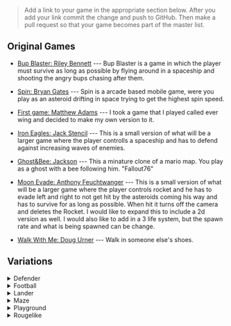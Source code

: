 >Add a link to your game in the appropriate section below. After you add your link commit the change and push to GitHub. Then make a pull request so that your game becomes part of the master list.

## Original Games

  * [Bup Blaster: Riley Bennett](https://RileyBennett.github.io/BupBlaster/index.html) --- Bup Blaster is a game in which the player must survive as long as possible by flying around in a spaceship and shooting the angry bups chasing after them.

  * [Spin: Bryan Gates](https://revo1utionn.github.io/GameSpin/index.html) --- Spin is a arcade based mobile game, were you play as an asteroid drifting in space trying to get the highest spin speed.

  * [First game: Matthew Adams](https://adam1354.github.io/FirstGame/index.html) --- I took a game that I played called ever wing and decided to make my own version to it.

  * [Iron Eagles: Jack Stencil]() --- This is a small version of what will be a larger game where the player controlls a spaceship and has to defend against increasing waves of enemies.
  
  * [Ghost&Bee: Jackson]() --- This a minature clone of a mario map. You play as a ghost with a bee following him. "Fallout76"

  * [Moon Evade: Anthony Feuchtwanger](https://github.com/Buddy312/Adv-Game-Final/) --- This is a small version of what will be a larger game where the player controls rocket and he has to evade left and right to not get hit by the asteroids coming his way and has to survive for as long as possible. When hit it turns off the camera and deletes the Rocket. I would like to expand this to include a 2d version as well. I would also like to add in a 3 life system, but the spawn rate and what is being spawned can be change.

* [Walk With Me: Doug Urner](Games/WalkWithMe/index.html) --- Walk in someone else's shoes.
  

## Variations

<details>
  <summary markdown="span">
    Defender
  </summary>
  
  * [Defender: Doug Urner](https://douglasurner.github.io/prototypes/Defender/index.html) --- I modified this game to use the night sky background, I thought that that would look better with the laser. The next thing I want to fix is the way the game ends.
  
  * [Defender: Matthew Kincaid](https://github.com/Matthew-Kincaid/Matthew-Kincaid.github.io) --- I changed the creation rate for the cannon from 0.4 to 0.25. The next thing i did was change the rotation spped of the player from 25 to 40. Finally I made changed the winner score from 5 to 25. 
  
</details>

<details>
  <summary markdown="span">
    Football
  </summary>
  
* [Football: Hayden Robinson](https://unwantedgamemaker.github.io/Football/index.html) --- I fixed the bugs and changed the playing fiel to make it harder.

* [Football: Kaleb Carbone](FailFasterStudios.github.io") --- I did a bug fix with the goals, and how if you run in to them they add a point. I fixed that and made the game a bit harder and entertaining!

</details>

<details>
  <summary markdown="span">
    Lander
  </summary>
    
 * [Lander: Andrew Mattucci](https://andrewmattucci.github.io/Final/index.html) --- I changed a few minor things having to do with rotation and speed of the player. 

 * [Lander: Liam Pratt](https://CaptainLeemo.github.io/buiuld/index.html) --- In "Lander", you have to move a space ship from one point to another. There are obstacles blocking the end point, so it isn't as easy as it sounds.
 
 * [Lander: Alex Young](young0904.github.io lander) --- i changed the speed of the ship so that is it more easier to move around the play area.
 
 * [Lander: Isaiah Montez](https://isaiahmontez.github.io/Lander/index.html)--- work on the controls
 *http://localhost:52053/
</details>

<details>
  <summary markdown="span">
    Maze
  </summary>
  
</details>

<details>
  <summary markdown="span">
    Playground
  </summary>
  
</details>

<details>
  <summary markdown="span">
    Rougelike
  </summary>
  
  * [Rougelike: Heaven Mize](https://myzer0soul0902.github.io/GameBuild/index.html) --- I'm planning on editing Rougelike to have a proper ending.
  
  * [Rougelike: Doug Urner]() --- Working on adding a second level.
  

